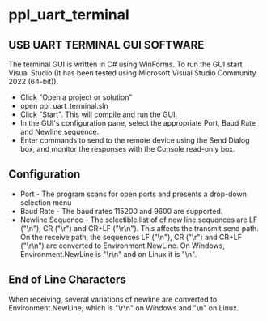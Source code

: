 # ppl_uart_terminal

USB UART TERMINAL GUI SOFTWARE
------------------------------

The terminal GUI is written in C# using WinForms. To run the GUI start Visual Studio 
(It has been tested using Microsoft Visual Studio Community 2022 (64-bit)).
* Click "Open a project or solution"
* open ppl_uart_terminal.sln
* Click "Start". This will compile and run the GUI.
* In the GUI's configuration pane, select the appropriate Port, Baud Rate and
  Newline sequence.
* Enter commands to send to the remote device using the Send Dialog box, and
  monitor the responses with the Console read-only box.

Configuration
-------------

* Port - The program scans for open ports and presents a drop-down selection menu
* Baud Rate - The baud rates 115200 and 9600 are supported.
* Newline Sequence - The selectible list of of new line sequences 
  are LF ("\n"), CR ("\r") and CR+LF ("\r\n"). This affects the transmit send path.
  On the receive path, the sequences LF ("\n"), CR ("\r") and CR+LF ("\r\n") are
  converted to Environment.NewLine. On Windows, Environment.NewLine is "\r\n" and
  on Linux it is "\n".

End of Line Characters
----------------------

When receiving, several variations of newline are converted to 
Environment.NewLine, which is "\r\n" on Windows and "\n" on Linux. 





